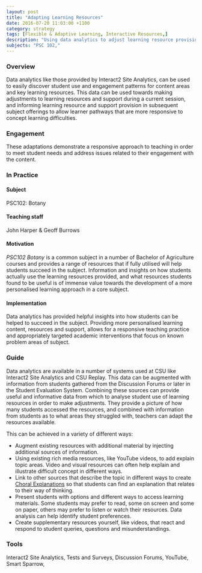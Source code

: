 ```yaml
---
layout: post
title: "Adapting Learning Resources"
date: 2016-07-20 11:03:00 +1100
category: strategy
tags: [Flexible & Adaptive Learning, Interactive Resources,] 
description: "Using data analytics to adjust learning resource provision"
subjects: "PSC 102,"
---
```


### Overview

Data analytics like those provided by Interact2 Site Analytics, can be used to easily discover student use and engagement patterns for content areas and key learning resources. This data can be used towards making adjustments to learning resources and support during a current session, and informing learning resource and support provision in subsequent subject offerings to allow learner pathways that are more responsive to concept learning difficulties.

### Engagement

These adaptations demonstrate a responsive approach to teaching in order to meet student needs and address issues related to their engagement with the content. 

### In Practice

#### Subject  

PSC102: Botany

#### Teaching staff  

John Harper & Geoff Burrows

#### Motivation 

*PSC102 Botany* is a common subject in a number of Bachelor of Agriculture courses and provides a range of resources that if fully utilised will help students succeed in the subject. Information and insights on how students actually use the learning resources provided, and what resources students found to be useful is of immense value towards the development of a more personalised learning approach in a core subject.

#### Implementation 

Data analytics has provided helpful insights into how students can be helped to succeed in the subject. Providing more personalised learning content, resources and support, allows for a responsive teaching practice and appropriately targeted academic interventions that focus on known problem areas of subject.

### Guide

Data analytics are available in a number of systems used at CSU like Interact2 Site Analytics and CSU Replay. This data can be augmented with information from students gathered from the Discussion Forums or later in the Student Evaluation System. Combining these sources can provide useful and informative data from which to analyse student use of learning resources in order to make adjustments. They provide a picture of how many students accessed the resources, and combined with information from students as to what areas they struggled with, teachers can adapt the resources available. 

This can be achieved in a variety of different ways:

- Augment existing resources with additional material by injecting additional sources of information. 
- Using existing rich media resources, like YouTube videos, to add explain topic areas. Video and visual resources can often help explain and illustrate difficult concept in different ways. 
- Link to other sources that describe the topic in different ways to create [Choral Explanations](https://hapgood.us/2016/05/13/choral-explanations/) so that students can find an explanation that relates to their way of thinking.
- Present students with options and different ways to access learning materials. Some students may prefer to read, some on screen and some on paper, others may prefer to listen or watch their resources. Data analysis can help identify student preferences. 
- Create supplementary resources yourself, like videos, that react and respond to student queries, questions and misunderstandings. 

### Tools

Interact2 Site Analytics, Tests and Surveys, Discussion Forums, YouTube, Smart Sparrow, 
